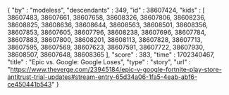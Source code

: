 {
  "by" : "modeless",
  "descendants" : 349,
  "id" : 38607424,
  "kids" : [ 38607483, 38607661, 38607658, 38608326, 38607806, 38608236, 38608825, 38608636, 38608644, 38608563, 38608501, 38608356, 38607853, 38607605, 38607796, 38608238, 38607696, 38607784, 38607883, 38607800, 38608201, 38608113, 38607828, 38607713, 38607595, 38607569, 38607623, 38607591, 38607722, 38607930, 38608507, 38607648, 38608365 ],
  "score" : 383,
  "time" : 1702340467,
  "title" : "Epic vs. Google: Google Loses",
  "type" : "story",
  "url" : "https://www.theverge.com/23945184/epic-v-google-fortnite-play-store-antitrust-trial-updates#stream-entry-65d34a06-1fa5-4eab-abf6-ce450441b543"
}
